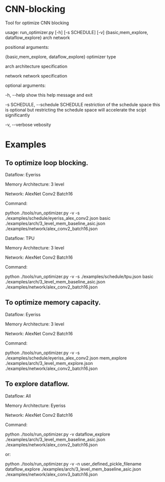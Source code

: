 # CNN-blocking
Tool for optimize CNN blocking

usage: run_optimizer.py [-h] [-s SCHEDULE] [-v]
                        {basic,mem_explore, dataflow_explore} arch network

positional arguments:
  
  {basic,mem_explore, dataflow_explore}   optimizer type

  arch                  architecture specification

  network               network specification

optional arguments:

  -h, --help            show this help message and exit

  -s SCHEDULE, --schedule SCHEDULE restriction of the schedule space
  this is optional but restricting the schedule space will accelerate the scipt significantly

  -v, --verbose         vebosity


# Examples
## To optimize loop blocking.
Dataflow: Eyeriss

Memory Architecture: 3 level

Network: AlexNet Conv2 Batch16

Command:

python ./tools/run_optimizer.py -v -s ./examples/schedule/eyeriss_alex_conv2.json basic ./examples/arch/3_level_mem_baseline_asic.json ./examples/network/alex_conv2_batch16.json 

Dataflow: TPU

Memory Architecture: 3 level

Network: AlexNet Conv2 Batch16

Command:

python ./tools/run_optimizer.py -v -s ./examples/schedule/tpu.json basic ./examples/arch/3_level_mem_baseline_asic.json ./examples/network/alex_conv2_batch16.json

## To optimize memory capacity.
Dataflow: Eyeriss

Memory Architecture: 3 level

Network: AlexNet Conv2 Batch16

Command:

python ./tools/run_optimizer.py -v -s ./examples/schedule/eyeriss_alex_conv2.json mem_explore ./examples/arch/3_level_mem_explore.json ./examples/network/alex_conv2_batch16.json

## To explore dataflow.
Dataflow: All

Memory Architecture: Eyeriss

Network: AlexNet Conv2 Batch16

Command:

python ./tools/run_optimizer.py -v dataflow_explore ./examples/arch/3_level_mem_baseline_asic.json ./examples/network/alex_conv2_batch16.json

or:

python ./tools/run_optimizer.py -v -n user_defined_pickle_filename dataflow_explore ./examples/arch/3_level_mem_baseline_asic.json ./examples/network/alex_conv3_batch16.json
